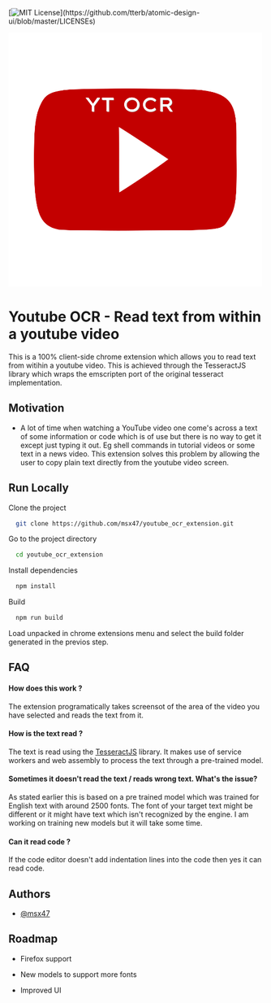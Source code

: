 [![MIT License](https://img.shields.io/apm/l/atomic-design-ui.svg?)](https://github.com/tterb/atomic-design-ui/blob/master/LICENSEs)

![Logo](/assets/favicon.png)

# Youtube OCR - Read text from within a youtube video

This is a 100% client-side chrome extension which allows you to read text from witihin a youtube video.
This is achieved through the TesseractJS library which wraps the emscripten port of the original tesseract implementation.

## Motivation

- A lot of time when watching a YouTube video one come's across a text of some information or code which is of use but there is no way to get it except just typing it out. Eg shell commands in tutorial videos or some text in a news video. This extension solves this problem by allowing the user to copy plain text directly from the youtube video screen.

## Run Locally

Clone the project

```bash
  git clone https://github.com/msx47/youtube_ocr_extension.git
```

Go to the project directory

```bash
  cd youtube_ocr_extension
```

Install dependencies

```bash
  npm install
```

Build

```bash
  npm run build
```

Load unpacked in chrome extensions menu and select the build folder generated in the previos step.

## FAQ

#### How does this work ?

The extension programatically takes screensot of the area of the video you have selected and reads the text from it.

#### How is the text read ?

The text is read using the [TesseractJS](https://github.com/naptha/tesseract.js/) library. It makes use of service workers and web assembly to process the text through a pre-trained model.

#### Sometimes it doesn't read the text / reads wrong text. What's the issue?

As stated earlier this is based on a pre trained model which was trained for English text with around 2500 fonts. The font of your target text might be different or it might have text which isn't recognized by the engine. I am working on training new models but it will take some time.

#### Can it read code ?

If the code editor doesn't add indentation lines into the code then yes it can read code.

## Authors

- [@msx47](https://www.github.com/msx47)

## Roadmap

- Firefox support

- New models to support more fonts

- Improved UI

